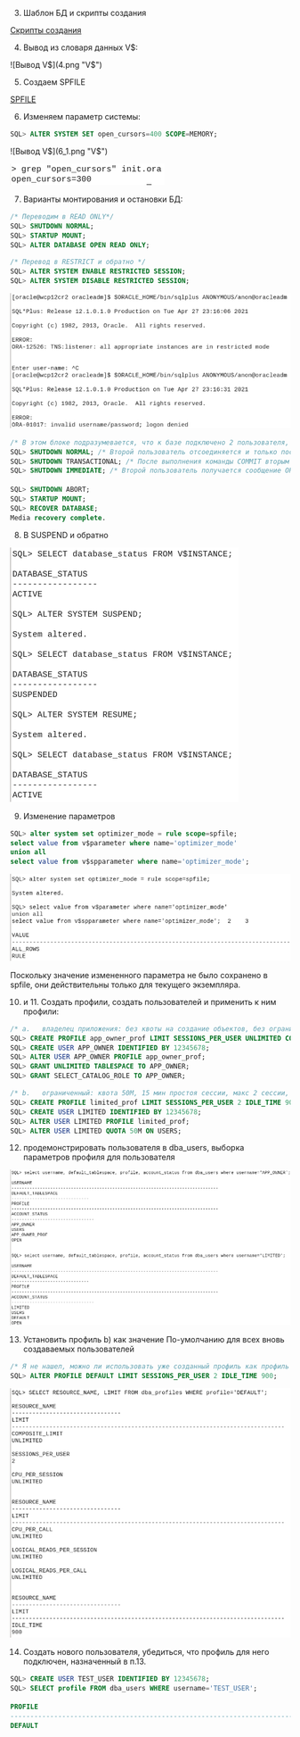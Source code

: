 3. Шаблон БД и скрипты создания

[Скрипты создания](scripts.zip)

4. Вывод из словаря данных V$:

![Вывод V$](4.png "V$")

5. Создаем SPFILE 

[SPFILE](spfileoracleadm.ora)

6. Изменяем параметр системы:
```SQL
SQL> ALTER SYSTEM SET open_cursors=400 SCOPE=MEMORY;
```

![Вывод V$](6_1.png "V$")

![Cat init.ora](6_2.png "init.ora")

7. Варианты монтирования и остановки БД:
```SQL
/* Переводим в READ ONLY*/
SQL> SHUTDOWN NORMAL;
SQL> STARTUP MOUNT;
SQL> ALTER DATABASE OPEN READ ONLY;
```

```SQL
/* Перевод в RESTRICT и обратно */
SQL> ALTER SYSTEM ENABLE RESTRICTED SESSION;
SQL> ALTER SYSTEM DISABLE RESTRICTED SESSION;
```

![Result](7b.png "result")

```SQL
/* В этом блоке подразумевается, что к базе подключено 2 пользователя, от одного выполняются команды SHUTDOWN, а действия второго помечены в комментарии */
SQL> SHUTDOWN NORMAL; /* Второй пользователь отсоединяется и только после этого база выключается */
SQL> SHUTDOWN TRANSACTIONAL; /* После выполнения команды COMMIT вторым пользователем экземпляр отключается */
SQL> SHUTDOWN IMMEDIATE; /* Второй пользователь получается сообщение ORA-12152: TNS: Unable to send break message. */

SQL> SHUTDOWN ABORT;
SQL> STARTUP MOUNT;
SQL> RECOVER DATABASE;
Media recovery complete.
```

8. В SUSPEND и обратно

![Suspend](8.png "Suspend")

9. Изменение параметров
```SQL
SQL> alter system set optimizer_mode = rule scope=spfile;
select value from v$parameter where name='optimizer_mode'
union all
select value from v$spparameter where name='optimizer_mode';
```

![optimizer](9.png "optimizer")

Поскольку значение измененного параметра не было сохранено в spfile, они действительны только для текущего экземпляра.

10. и 11. Создать профили, создать пользователей и применить к ним профили:
```SQL
/* a.	владелец приложения: без квоты на создание объектов, без ограничений по времени сессии,  количеству сессий, роли для просмотра словаря данных и динамических представлений */
SQL> CREATE PROFILE app_owner_prof LIMIT SESSIONS_PER_USER UNLIMITED CONNECT_TIME UNLIMITED;
SQL> CREATE USER APP_OWNER IDENTIFIED BY 12345678;
SQL> ALTER USER APP_OWNER PROFILE app_owner_prof;
SQL> GRANT UNLIMITED TABLESPACE TO APP_OWNER;
SQL> GRANT SELECT_CATALOG_ROLE TO APP_OWNER;
```

```SQL
/* b.	ограниченный: квота 50М, 15 мин простоя сессии, макс 2 сессии, без доступа к словарю данных */
SQL> CREATE PROFILE limited_prof LIMIT SESSIONS_PER_USER 2 IDLE_TIME 900;
SQL> CREATE USER LIMITED IDENTIFIED BY 12345678;
SQL> ALTER USER LIMITED PROFILE limited_prof;
SQL> ALTER USER LIMITED QUOTA 50M ON USERS;
```

12. продемонстрировать пользователя в dba_users, выборка параметров профиля для пользователя

![Users](12.png "Users")

13. Установить профиль b) как значение По-умолчанию для всех вновь создаваемых пользователей
```SQL
/* Я не нашел, можно ли использовать уже созданный профиль как профиль по-умолчанию, поэтому просто установил те же параметры */
SQL> ALTER PROFILE DEFAULT LIMIT SESSIONS_PER_USER 2 IDLE_TIME 900;
```

![Profile](13.png "Profile")

14. Создать  нового пользователя, убедиться, что профиль для него подключен, назначенный в п.13.

```SQL
SQL> CREATE USER TEST_USER IDENTIFIED BY 12345678;
SQL> SELECT profile FROM dba_users WHERE username='TEST_USER';

PROFILE
--------------------------------------------------------------------------------
DEFAULT
```

